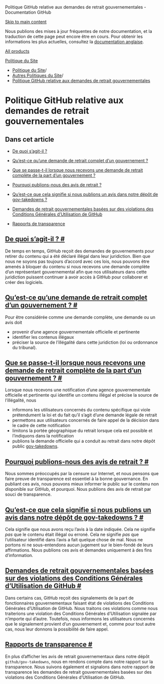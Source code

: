 Politique GitHub relative aux demandes de retrait gouvernementales - Documentation GitHub

[Skip to main content](#main-content)

Nous publions des mises à jour fréquentes de notre documentation, et la traduction de cette page peut encore être en cours. Pour obtenir les informations les plus actuelles, consultez la [documentation anglaise](/en).

[All products](/fr)

[Politique du Site](/fr/site-policy)

* [Politique du Site](/fr/site-policy)/
* [Autres Politiques du Site](/fr/site-policy/other-site-policies)/
* [Politique GitHub relative aux demandes de retrait gouvernementales](/fr/site-policy/other-site-policies/github-government-takedown-policy)

Politique GitHub relative aux demandes de retrait gouvernementales
==========

Dans cet article
----------

* [De quoi s’agit-il ?](#what-is-this)

* [Qu’est-ce qu’une demande de retrait complet d’un gouvernement ?](#what-is-a-complete-government-takedown-request)

* [Que se passe-t-il lorsque nous recevons une demande de retrait complète de la part d’un gouvernement ?](#what-happens-when-we-receive-a-complete-takedown-request-from-a-government)

* [Pourquoi publions-nous des avis de retrait ?](#why-do-we-publicly-post-takedown-notices)

* [Qu’est-ce que cela signifie si nous publions un avis dans notre dépôt de gov-takedowns ?](#what-does-it-mean-if-we-post-a-notice-in-our-gov-takedowns-repository)

* [Demandes de retrait gouvernementales basées sur des violations des Conditions Générales d’Utilisation de GitHub](#government-takedowns-based-on-violations-of-githubs-terms-of-service)

* [Rapports de transparence](#transparency-reporting)

[De quoi s’agit-il ? #](#what-is-this)
----------

De temps en temps, GitHub reçoit des demandes de gouvernements pour retirer du contenu qui a été déclaré illégal dans leur juridiction. Bien que nous ne soyons pas toujours d’accord avec ces lois, nous pouvons être amenés à bloquer du contenu si nous recevons une demande complète d’un représentant gouvernemental afin que nos utilisateurs dans cette juridiction puissent continuer à avoir accès à GitHub pour collaborer et créer des logiciels.

[Qu’est-ce qu’une demande de retrait complet d’un gouvernement ? #](#what-is-a-complete-government-takedown-request)
----------

Pour être considérée comme une demande complète, une demande ou un avis doit

* provenir d’une agence gouvernementale officielle et pertinente
* identifier les contenus illégaux
* préciser la source de l’illégalité dans cette juridiction (loi ou ordonnance du tribunal).

[Que se passe-t-il lorsque nous recevons une demande de retrait complète de la part d’un gouvernement ? #](#what-happens-when-we-receive-a-complete-takedown-request-from-a-government)
----------

Lorsque nous recevons une notification d’une agence gouvernementale officielle et pertinente qui identifie un contenu illégal et précise la source de l’illégalité, nous

* informons les utilisateurs concernés du contenu spécifique qui viole prétendument la loi et du fait qu’il s’agit d’une demande légale de retrait
* permettons aux utilisateurs concernés de faire appel de la décision dans le cadre de cette notification
* limitons la portée géographique du retrait lorsque cela est possible et l’indiquons dans la notification
* publions la demande officielle qui a conduit au retrait dans notre dépôt public [gov-takedowns](https://github.com/github/gov-takedowns).

[Pourquoi publions-nous des avis de retrait ? #](#why-do-we-publicly-post-takedown-notices)
----------

Nous sommes préoccupés par la censure sur Internet, et nous pensons que faire preuve de transparence est essentiel à la bonne gouvernance. En publiant ces avis, nous pouvons mieux informer le public sur le contenu non disponible sur GitHub, et pourquoi. Nous publions des avis de retrait par souci de transparence.

[Qu’est-ce que cela signifie si nous publions un avis dans notre dépôt de gov-takedowns ? #](#what-does-it-mean-if-we-post-a-notice-in-our-gov-takedowns-repository)
----------

Cela signifie que nous avons reçu l’avis à la date indiquée. Cela ne signifie *pas* que le contenu était illégal ou erroné. Cela ne signifie *pas* que l’utilisateur identifié dans l’avis a fait quelque chose de mal. Nous ne portons ni ne sous-entendons aucun jugement sur le bien-fondé de leurs affirmations. Nous publions ces avis et demandes uniquement à des fins d’information.

[Demandes de retrait gouvernementales basées sur des violations des Conditions Générales d’Utilisation de GitHub #](#government-takedowns-based-on-violations-of-githubs-terms-of-service)
----------

Dans certains cas, GitHub reçoit des signalements de la part de fonctionnaires gouvernementaux faisant état de violations des Conditions Générales d’Utilisation de GitHub. Nous traitons ces violations comme nous traiterions une violation des Conditions Générales d’Utilisation signalée par n’importe qui d’autre. Toutefois, nous informons les utilisateurs concernés que le signalement provient d’un gouvernement et, comme pour tout autre cas, nous leur donnons la possibilité de faire appel.

[Rapports de transparence #](#transparency-reporting)
----------

En plus d’afficher les avis de retrait gouvernementaux dans notre dépôt `github/gov-takedowns`, nous en rendons compte dans notre rapport sur la transparence. Nous suivons également et signalons dans notre rapport de transparence les demandes de retrait gouvernementales basées sur des violations des Conditions Générales d’Utilisation de GitHub.
